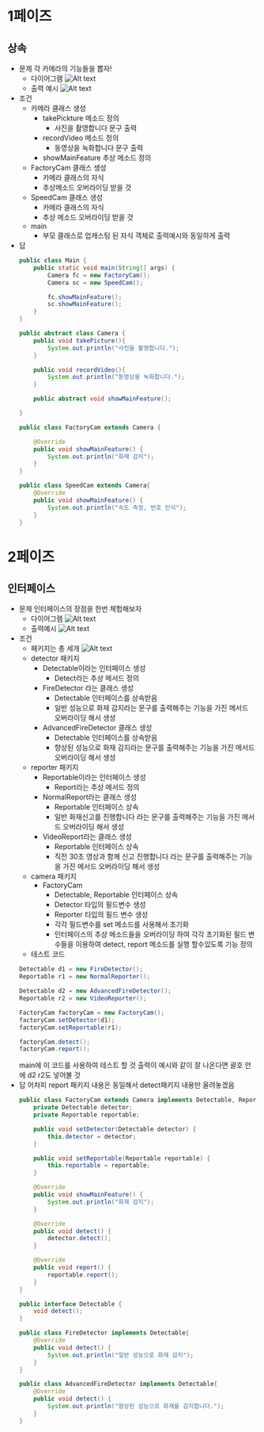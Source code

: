 # 1페이즈

## 상속

- 문제
  각 카메라의 기능들을 뽑자!
  - 다이어그램
    ![Alt text](image.png)
  - 출력 예시
    ![Alt text](image-1.png)
- 조건
  - 카메라 클래스 생성
    - takePickture 메소드 정의
      - 사진을 촬영합니다 문구 출력
    - recordVideo 메소드 정의
      - 동영상을 녹화합니다 문구 출력
    - showMainFeature 추상 메소드 정의
  - FactoryCam 클래스 생성
    - 카메라 클래스의 자식
    - 추상메소드 오버라이딩 받을 것
  - SpeedCam 클래스 생성
    - 카메라 클래스의 자식
    - 추상 메소드 오버라이딩 받을 것
  - main
    - 부모 클래스로 업캐스팅 된 자식 객체로 출력예시와 동일하게 출력
- 답
  ```java
  public class Main {
      public static void main(String[] args) {
          Camera fc = new FactoryCam();
          Camera sc = new SpeedCam();

          fc.showMainFeature();
          sc.showMainFeature();
      }
  }
  ```
  ```java
  public abstract class Camera {
      public void takePicture(){
          System.out.println("사진을 촬영합니다.");
      }

      public void recordVideo(){
          System.out.println("동영상을 녹화합니다.");
      }

      public abstract void showMainFeature();

  }
  ```
  ```java
  public class FactoryCam extends Camera {

      @Override
      public void showMainFeature() {
          System.out.println("화재 감지");
      }
  }
  ```
  ```java
  public class SpeedCam extends Camera{
      @Override
      public void showMainFeature() {
          System.out.println("속도 측정, 번호 인식");
      }
  }
  ```

# 2페이즈

## 인터페이스

- 문제
  인터페이스의 장점을 한번 체험해보자
  - 다이어그램
  ![Alt text](image-2.png)
  - 출력예시
    ![Alt text](image-3.png)
- 조건
  - 패키지는 총 세개
  ![Alt text](image-4.png)
  - detector 패키지
    - Detectable이라는 인터페이스 생성
      - Detect라는 추상 메서드 정의
    - FireDetector 라는 클래스 생성
      - Detectable 인터페이스를 상속받음
      - 일반 성능으로 화재 감지라는 문구를 출력해주는 기능을 가진 메서드 오버라이딩 해서 생성
    - AdvancedFireDetector 클래스 생성
      - Detectable 인터페이스를 상속받음
      - 향상된 성능으로 화재 감지라는 문구를 출력해주는 기능을 가진 메서드 오버라이딩 해서 생성
  - reporter 패키지
    - Reportable이라는 인터페이스 생성
      - Report라는 추상 메서드 정의
    - NormalReport라는 클래스 생성
      - Reportable 인터페이스 상속
      - 일반 화재신고를 진행합니다 라는 문구를 출력해주는 기능을 가진 메서드 오버라이딩 해서 생성
    - VideoReport라는 클래스 생성
      - Reportable 인터페이스 상속
      - 직전 30초 영상과 함께 신고 진행합니다 라는 문구를 출력해주는 기능을 가진 메서드 오버라이딩 해서 생성
  - camera 패키지
    - FactoryCam
      - Detectable, Reportable 인터페이스 상속
      - Detector 타입의 필드변수 생성
      - Reporter 타입의 필드 변수 생성
      - 각각 필드변수를 set 메소드를 사용해서 초기화
      - 인터페이스의 추상 메소드들을 오버라이딩 하여 각각 초기화된 필드 변수들을 이용하여 detect, report 메소드를 실행 할수있도록 기능 정의
  - 테스트 코드
  ```java
  Detectable d1 = new FireDetector();
  Reportable r1 = new NormalReporter();

  Detectable d2 = new AdvancedFireDetector();
  Reportable r2 = new VideoReporter();

  FactoryCam factoryCam = new FactoryCam();
  factoryCam.setDetector(d1);
  factoryCam.setReportable(r1);

  factoryCam.detect();
  factoryCam.report();
  ```
  main에 이 코드를 사용하여 테스트 할 것 출력이 예시와 같이 잘 나온다면 괄호 안에 d2 r2도 넣어볼 것
- 답
  어차피 report 패키지 내용은 동일해서 detect패키지 내용만 올려놓겠음
  ```java
  public class FactoryCam extends Camera implements Detectable, Reportable {
      private Detectable detector;
      private Reportable reportable;

      public void setDetector(Detectable detector) {
          this.detector = detector;
      }

      public void setReportable(Reportable reportable) {
          this.reportable = reportable;
      }

      @Override
      public void showMainFeature() {
          System.out.println("화재 감지");
      }

      @Override
      public void detect() {
          detector.detect();
      }

      @Override
      public void report() {
          reportable.report();
      }
  }
  ```
  ```java
  public interface Detectable {
      void detect();
  }
  ```
  ```java
  public class FireDetector implements Detectable{
      @Override
      public void detect() {
          System.out.println("일반 성능으로 화재 감지");
      }
  }
  ```
  ```java
  public class AdvancedFireDetector implements Detectable{
      @Override
      public void detect() {
          System.out.println("향상된 성능으로 화재를 감지합니다.");
      }
  }
  ```

